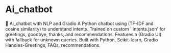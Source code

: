 # Ai_chatbot
🤖 Ai_chatbot with NLP and Gradio A Python chatbot using (TF-IDF and cosine similarity) to understand intents. Trained on custom ' intents.json' for greetings, goodbye, thanks, and recommendations. Features a (Gradio UI) with fallback for unknown queries. Built with Python, Scikit-learn, Gradio   Handles-Greetings, FAQs, recommendations.
